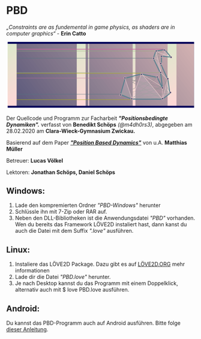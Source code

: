 # PBD
*„Constraints are as fundemental in game physics, as shaders are in computer graphics“* - **Erin Catto**

![](Cover.png)

Der Quellcode und Programm zur Facharbeit  ***"Positionsbedingte Dynamiken".***
verfasst von **Benedikt Schöps** _(@m4dh0rs3)_, abgegeben am 28.02.2020 am **Clara-Wieck-Gymnasium Zwickau.**

Basierend auf dem Paper [***"Position Based Dynamics"***](https://matthias-research.github.io/pages/publications/posBasedDyn.pdf) von u.A. **Matthias Müller**

Betreuer: **Lucas Völkel**

Lektoren: **Jonathan Schöps, Daniel Schöps**

## Windows:
1. Lade den kompremierten Ordner _"PBD-Windows"_ herunter
2. Schlüssle ihn mit 7-Zip oder RAR auf.
3. Neben den DLL-Bibliotheken ist die Anwendungsdatei _"PBD"_ vorhanden. Wen du bereits das Framework LÖVE2D instaliert hast, dann kanst du auch die Datei mit dem Suffix _".love"_ ausführen.

## Linux:
1. Instaliere das LÖVE2D Package. Dazu gibt es auf [LÖVE2D.ORG](https://love2d.org) mehr informationen
2. Lade dir die Datei _"PBD.love"_ herunter.
3. Je nach Desktop kannst du das Programm mit einem Doppelklick, alternativ auch mit $ love PBD.love ausführen.

## Android:
Du kannst das PBD-Programm auch auf Android ausführen. Bitte folge [dieser Anleitung](https://love2d.org/wiki/Getting_Started#Android).

